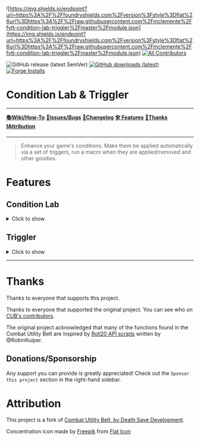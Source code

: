![https://img.shields.io/endpoint?url=https%3A%2F%2Ffoundryshields.com%2Fversion%3Fstyle%3Dflat%26url%3Dhttps%3A%2F%2Fraw.githubusercontent.com%2Fmclemente%2Ffvtt-condition-lab-triggler%2Fmaster%2Fmodule.json](https://img.shields.io/endpoint?url=https%3A%2F%2Ffoundryshields.com%2Fversion%3Fstyle%3Dflat%26url%3Dhttps%3A%2F%2Fraw.githubusercontent.com%2Fmclemente%2Ffvtt-condition-lab-triggler%2Fmaster%2Fmodule.json)<!-- ALL-CONTRIBUTORS-BADGE:START - Do not remove or modify this section -->
[![All Contributors](https://img.shields.io/badge/all_contributors-30-orange.svg?style=flat-square)](#contributors-)

<!-- ALL-CONTRIBUTORS-BADGE:END -->

![GitHub release (latest SemVer)](https://img.shields.io/github/v/release/mclemente/fvtt-condition-lab-triggler)
[![GitHub downloads (latest)](<https://img.shields.io/badge/dynamic/json?label=Downloads@latest&query=assets[?(@.name.includes('zip'))].download_count&url=https://api.github.com/repos/mclemente/fvtt-condition-lab-triggler/releases/latest&color=green>)](https://github.com/mclemente/fvtt-condition-lab-triggler/releases/latest)
[![Forge Installs](https://img.shields.io/badge/dynamic/json?label=Forge%20Install%20Base&query=package.installs&suffix=%&url=https://forge-vtt.com/api/bazaar/package/condition-lab-triggler&colorB=brightgreen)](https://forge-vtt.com/)

# Condition Lab & Triggler

---

**[📚Wiki/How-To](https://github.com/mclemente/fvtt-condition-lab-triggler/wiki)**
**[🐛Issues/Bugs](https://github.com/mclemente/fvtt-condition-lab-triggler/issues)**
**[📜Changelog](https://github.com/mclemente/fvtt-condition-lab-triggler/blob/master/CHANGELOG.md)**
**[🛠 Features](#features)**
**[👏Thanks](#thanks)**
**[❗Attribution](#attribution)**

---

> Enhance your game's conditions. Make them be applied automatically via a set of triggers, run a macro when they are applied/removed and other goodies.

# Features

## Condition Lab

<details>
  <summary>Click to show</summary>

![enhanced-conditions](https://github.com/death-save/media/blob/master/combat-utility-belt/enhanced-conditions.gif)

It's not enough to _show_ your players when they're poisoned, you want to really drive it home by linking the condition so they can wallow in misery as they fail their ability checks.

This feature allows you to create your own status effects and link them to reference entries (Journal, Item, or compendium) with further info on that status effect.

</details>

## Triggler

<details>
  <summary>Click to show</summary>

Trigger the addition or removal of Conditions, and/or the execution of Macros based on changes to actor/token properties such as HP

</details>

---

# Thanks

Thanks to everyone that supports this project.

Thanks to everyone that supported the original project. You can see who on [CUB's contributors](https://github.com/death-save/combat-utility-belt#contributors-).

The original project acknowledged that many of the functions found in the Combat Utility Belt are inspired by [Roll20 API scripts](https://github.com/RobinKuiper/Roll20APIScripts) written by @RobinKuiper.

## Donations/Sponsorship

Any support you can provide is greatly appreciated! Check out the `Sponsor this project` section in the right-hand sidebar.

# Attribution

This project is a fork of [Combat Utility Belt, by Death Save Development](https://github.com/death-save/combat-utility-belt).

Concentration icon made by [Freepik](https://www.flaticon.com/authors/freepik) from [Flat Icon](www.flaticon.com)
